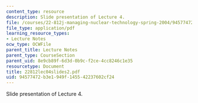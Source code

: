 ```yaml
---
content_type: resource
description: Slide presentation of Lecture 4.
file: /courses/22-812j-managing-nuclear-technology-spring-2004/94577472b3e1949f145542237602cf24_22812lec04slides2.pdf
file_type: application/pdf
learning_resource_types:
- Lecture Notes
ocw_type: OCWFile
parent_title: Lecture Notes
parent_type: CourseSection
parent_uid: 8e9cb89f-6d3d-0b9c-f2ce-4cc8246c1e35
resourcetype: Document
title: 22812lec04slides2.pdf
uid: 94577472-b3e1-949f-1455-42237602cf24
---
```

Slide presentation of Lecture 4.

